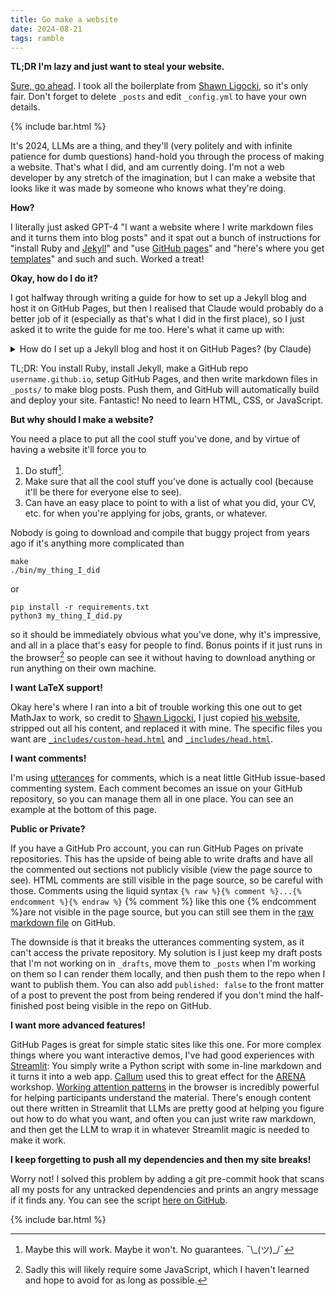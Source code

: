 ```yaml
---
title: Go make a website
date: 2024-08-21
tags: ramble
---
```


**TL;DR I'm lazy and just want to steal your website.**

[Sure, go ahead](https://github.com/davidquarel/davidquarel.github.io). I took all the boilerplate
from [Shawn Ligocki](https://www.sligocki.com/), so it's only fair. Don't forget to delete `_posts`
and edit `_config.yml` to have your own details.


{% include bar.html %}


It's 2024, LLMs are a thing, and they'll (very politely and 
with infinite patience for dumb questions) hand-hold you through the process 
of making a website.
That's what I did, and am currently doing. I'm not a web developer by any 
stretch of the imagination, but I can make a website that looks like it was 
made by someone who knows what they're doing. 


**How?**

I literally just asked 
GPT-4 "I want a website where I write markdown files and it turns them 
into blog posts" and it spat out a bunch of instructions
for "install Ruby and [Jekyll](https://jekyllrb.com/)" and 
"use [GitHub pages](https://pages.github.com/)" and 
"here's where you get [templates](https://jekyllrb.com/docs/themes/)" 
and such and such. Worked a treat!

**Okay, how do I do it?**

I got halfway through writing a guide for how to set up a Jekyll blog and host it on GitHub Pages,
but then I realised that Claude would probably do a better job of it (especially as that's what I did in the first place),
so I just asked it to write the guide for me too. Here's what it came up with:

<details markdown="block">
<summary> How do I set up a Jekyll blog and host it on GitHub Pages? (by Claude) </summary>

0. Be on Linux or Mac. If you're on Windows, consider using [WSL](https://docs.microsoft.com/en-us/windows/wsl/install) (Windows Subsystem for Linux). After setting up WSL, you can follow the Linux instructions.

1. Install Ruby
   * Windows (if not using WSL): [RubyInstaller](https://rubyinstaller.org/)
   * Mac: `brew install ruby`
   * Linux (and WSL): 
     ```
     sudo apt-get update
     sudo apt-get install ruby-full
     ```
   Verify the installation with `ruby --version` and `gem --version`.

2. Install Jekyll and create a new site
   ```
   gem install jekyll bundler
   jekyll new my-awesome-site
   cd my-awesome-site
   bundle exec jekyll serve
   ```
   Then visit `http://localhost:4000` in your browser to see your site.

3. Write a blog post
   * Create a new file in the `_posts/` directory
   * Name it `YYYY-MM-DD-title.md` (e.g., `2024-08-21-my-first-post.md`)
   * Write your post content in Markdown format

4. Preview your changes locally
   * Run `bundle exec jekyll serve`
   * Visit `http://localhost:4000` in your browser
   * The site will automatically update when you save changes to your files

5. Set up GitHub Pages
   * Create a new GitHub repository named `username.github.io` (replace `username` with your GitHub username)
   * Initialize git in your local Jekyll site directory (if not already done):
     ```
     git init
     ```
   * Add your files to git:
     ```
     git add .
     ```
   * Commit your changes:
     ```
     git commit -m "Initial commit"
     ```
   * Connect your local repository to GitHub:
     ```
     git remote add origin https://github.com/username/username.github.io.git
     ```
   * Push your changes to GitHub:
     ```
     git push -u origin main
     ```
     (Use `main` or `master` depending on your default branch name)

6. Configure GitHub Pages
   * Go to your repository on GitHub
   * Click on "Settings" > "Pages" in the left sidebar
   * Under "Source", select the branch you want to use (usually `main` or `master`)
   * Click "Save"

7. Update your site configuration
   * Open `_config.yml` in your local repository
   * Add or update the `url` field:
     ```yaml
     url: "https://username.github.io"
     ```
   * Commit and push these changes:
     ```
     git add _config.yml
     git commit -m "Update config for GitHub Pages"
     git push
     ```

8. Wait for deployment and visit your site
   * GitHub will automatically build and deploy your site (this may take a few minutes)
   * Your site should now be live at `https://username.github.io`

Remember to replace `username` with your actual GitHub username throughout these steps.

</details>

TL;DR: You install Ruby, install Jekyll, make a GitHub repo `username.github.io`, setup GitHub Pages, and then write markdown files in `_posts/` to make blog posts.
Push them, and GitHub will automatically build and deploy your site. Fantastic! No need to learn HTML, CSS, or JavaScript.

<!-- 0. Be on Linux or Mac. If you're on Windows, good luck. 
   I've heard [WSL](https://docs.microsoft.com/en-us/windows/wsl/install) is good,
   and then you can just follow the instructions for Linux, but I haven't tried it.
1. Install Ruby
  * Windows: [RubyInstaller](https://rubyinstaller.org/)
  * Mac: `brew install ruby`
  * Linux: `sudo apt-get install ruby-full`
  Verify this worked with `gem --version`.
2. Copy-paste the boilerplate from [Jekyll](https://jekyllrb.com)
```
gem install jekyll bundler
jekyll new my-awesome-site
cd my-awesome-site
bundle exec jekyll serve~~
```
and then go to `http://localhost:4000` in your browser.
3. Write a blog post in `_posts/` with the format `YYYY-MM-DD-title.md` in markdown.
4. Run `bundle exec jekyll serve` to see your changes locally. It will automatically
    update when you save the file.
5. Make a GitHub repository with the name `username.github.io` and push your changes,
where `username` is your GitHub username. -->


**But why should I make a website?**

You need a place to put all the cool stuff you've done, and by virtue of having 
a website it'll force you to
1. Do stuff[^do_stuff].
2. Make sure that all the cool stuff you've done is actually cool (because 
it'll be there for everyone else to see).
3. Can have an easy place to point to with a list of what you did, your CV, etc.
for when you're applying for jobs, grants, or whatever.

Nobody is going to download and compile that buggy project from years ago 
if it's anything more complicated than 
```
make
./bin/my_thing_I_did
```
or
```
pip install -r requirements.txt
python3 my_thing_I_did.py
```
so it should be immediately obvious what you've done, why it's impressive, 
and all in a place that's easy for people to find.
Bonus points if it just runs in the browser[^javascript] so people can see it without 
having to download anything or run anything on their own machine. 

**I want LaTeX support!**

Okay here's where I ran into a bit of trouble working this one out to get MathJax to work,
so credit to [Shawn Ligocki](https://www.sligocki.com/), I just copied [his website](https://github.com/sligocki/sligocki.github.io),
stripped out all his content, and replaced it with mine. The specific files you want 
are [`_includes/custom-head.html`](https://github.com/sligocki/sligocki.github.io/blob/main/_includes/custom-head.html)
and [`_includes/head.html`](https://github.com/sligocki/sligocki.github.io/blob/main/_includes/head.html).

[^do_stuff]: Maybe this will work. Maybe it won't. No guarantees. ¯\\\_(ツ)\_/¯
[^javascript]: Sadly this will likely require some JavaScript, which I haven't learned and hope to avoid for as long as possible. 

**I want comments!**

I'm using [utterances](https://utteranc.es/) for comments, which is a neat little
GitHub issue-based commenting system. Each comment becomes an issue on your GitHub
repository, so you can manage them all in one place. You can see an example at the bottom of this page.


**Public or Private?**

If you have a GitHub Pro account, you can run GitHub Pages on private repositories.
This has the upside of being able to write drafts and have all the commented out
sections not publicly visible (view the page source to see). HTML comments are still visible
in the page source<!-- like this one! -->, so be careful with those. Comments
using the liquid syntax `{% raw %}{% comment %}...{% endcomment %}{% endraw %}`
{% comment %} like this one {% endcomment %}are not visible in the page source,
but you can still see them in the 
[raw markdown file](https://github.com/davidquarel/davidquarel.github.io/blob/main/_posts/2024-07-14-Make-a-damn-website.md#L206) on GitHub.

The downside is that it breaks the utterances commenting system, as it can't
access the private repository. My solution is I just keep my draft posts that I'm
not working on in `_drafts`, move them to `_posts` when I'm working on them so I can render them locally,
and then push them to the repo when I want to publish them. You can also add
`published: false` to the front matter of a post to prevent the post from being
rendered if you don't mind the half-finished post being visible in the repo on GitHub.

**I want more advanced features!**

GitHub Pages is great for simple static sites like this one.
For more complex things where you want interactive demos, I've had good experiences
with [Streamlit](https://streamlit.io/): You simply write a Python script
with some in-line markdown and it turns it into a web app. 
[Callum](https://www.perfectlynormal.co.uk/) used this to
great effect for the [ARENA](https://www.arena.education/) workshop.
[Working attention patterns](https://arena3-chapter1-transformer-interp.streamlit.app/[1.1]_Transformer_from_Scratch#attention) 
in the browser is incredibly powerful
for helping participants understand the material. There's enough content
out there written in Streamlit that LLMs are pretty good at helping you
figure out how to do what you want, and often you can just write raw
markdown, and then get the LLM to wrap it in whatever Streamlit magic
is needed to make it work.

**I keep forgetting to push all my dependencies and then my site breaks!**

Worry not! I solved this problem by adding a git pre-commit hook that
scans all my posts for any untracked dependencies and prints an angry
message if it finds any. You can see the script
[here on GitHub](https://github.com/davidquarel/davidquarel.github.io/blob/main/files/pre-commit.py).

{% include bar.html %}